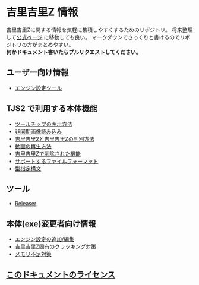 # 吉里吉里Z 情報
吉里吉里Zに関する情報を気軽に集積しやすくするためのリポジトリ。 将来整理して[公式ページ](http://krkrz.github.io/) に移動しても良い。
マークダウンでさっくりと書けるのでリポジトリの方がまとめやすい。  
**何かドキュメント書いたらプルリクエストしてください。**

## ユーザー向け情報
* [エンジン設定ツール](./user/engine_setting.md)

## TJS2 で利用する本体機能
* [ツールチップの表示方法](./TJS2/tooltip.md)
* [非同期画像読み込み](./TJS2/asyncimageload.md)
* [吉里吉里2と吉里吉里Zの判別方法](./TJS2/check_2_z.md)
* [動画の再生方法](./TJS2/playmovie.md)
* [吉里吉里Zで削除された機能](./TJS2/deleted.md)
* [サポートするファイルフォーマット](./TJS2/fileformat.md)
* [型指定構文](./TJS2/type_specified.md)

## ツール
* [Releaser](./tools/releaser.md)

## 本体(exe)変更者向け情報
* [エンジン設定の追加/編集](./core/engine_setting.md)
* [吉里吉里Z固有のクラッキング対策](./core/anti_cracking.md)
* [メモリ不足対策](./core/low_memory.md)


## [このドキュメントのライセンス](LICENSE.md)